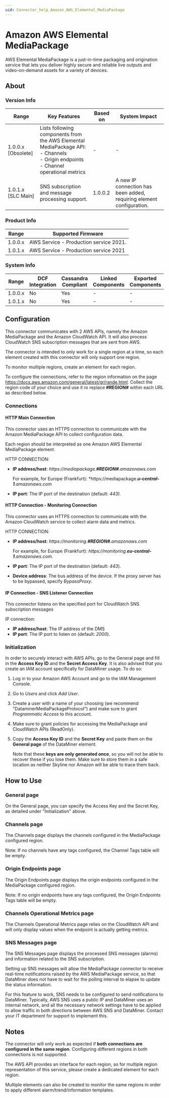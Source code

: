 ```yaml
---
uid: Connector_help_Amazon_AWS_Elemental_MediaPackage
---
```


# Amazon AWS Elemental MediaPackage

AWS Elemental MediaPackage is a just-in-time packaging and origination service that lets you deliver highly secure and reliable live outputs and video-on-demand assets for a variety of devices.

## About

### Version Info

| Range | Key Features | Based on | System Impact |
|--|--|--|--|
| 1.0.0.x [Obsolete] | Lists following components from the AWS Elemental MediaPackage API:<br>- Channels<br>- Origin endpoints<br>- Channel operational metrics | - | - |
| 1.0.1.x [SLC Main] | SNS subscription and message processing support. | 1.0.0.2 | A new IP connection has been added, requiring element configuration. |

### Product Info

| Range     | Supported Firmware                     |
|-----------|----------------------------------------|
| 1.0.0.x   | AWS Service - Production service 2021. |
| 1.0.1.x   | AWS Service - Production service 2021  |

### System Info

| Range     | DCF Integration     | Cassandra Compliant     | Linked Components     | Exported Components     |
|-----------|---------------------|-------------------------|-----------------------|-------------------------|
| 1.0.0.x   | No                  | Yes                     | -                     | -                       |
| 1.0.1.x   | No                  | Yes                     | -                     | -                       |

## Configuration

This connector communicates with 2 AWS APIs, namely the Amazon MediaPackage and the Amazon CloudWatch API. It will also process CloudWatch SNS subscription messages that are sent from AWS.

The connector is intended to only work for a single region at a time, so each element created with this connector will only support one region.

To monitor multiple regions, create an element for each region.

To configure the connections, refer to the region information on the page <https://docs.aws.amazon.com/general/latest/gr/rande.html>. Collect the region code of your choice and use it ro replace **\#REGION#** within each URL as described below.

### Connections

#### HTTP Main Connection

This connector uses an HTTPS connection to communicate with the Amazon MediaPackage API to collect configuration data.

Each region should be interpreted as one Amazon AWS Elemental MediaPackage element.

HTTP CONNECTION:

- **IP address/host**: *https://mediapackage.**\#REGION#**.amazonaws.com*

  For example, for Europe (Frankfurt): *https://mediapackage.***u-central-1**.amazonaws.com*

- **IP port**: The IP port of the destination (default: *443).*

#### HTTP Connection - Monitoring Connection

This connector uses an HTTPS connection to communicate with the Amazon CloudWatch service to collect alarm data and metrics.

HTTP CONNECTION:

- **IP address/host**: *https://monitoring.**\#REGION#**.amazonaws.com*

  For example, for Europe (Frankfurt): *https://monitoring.**eu-central-1**.amazonaws.com*.

- **IP port**: The IP port of the destination (default: *443*).

- **Device address**: The bus address of the device. If the proxy server has to be bypassed, specify *BypassProxy*.

#### IP Connection - SNS Listener Connection

This connector listens on the specified port for CloudWatch SNS subscription messages

IP connection:

- **IP address/host**: The IP address of the DMS
- **IP port**: The IP port to listen on (default: *2000*).

### Initialization

In order to securely interact with AWS APIs, go to the General page and fill in the **Access Key ID** and the **Secret Access Key**. It is also advised that you create an IAM account specifically for DataMiner usage. To do so:

1. Log in to your Amazon AWS Account and go to the IAM Management Console.
1. Go to *Users* and click *Add User*.
1. Create a user with a name of your choosing (we recommend "DataminerMediaPackageProtocol") and make sure to grant *Programmatic Access* to this account.
1. Make sure to grant policies for accessing the MediaPackage and CloudWatch APIs (ReadOnly).
1. Copy the **Access Key ID** and the **Secret Key** and paste them on the **General page** of the DataMiner element.

   Note that these **keys are only generated once**, so you will not be able to recover these if you lose them. Make sure to store them in a safe location as neither Skyline nor Amazon will be able to trace them back.

## How to Use

### General page

On the General page, you can specify the Access Key and the Secret Key, as detailed under "Initialization" above.

### Channels page

The Channels page displays the channels configured in the MediaPackage configured region.

Note: If no channels have any tags configured, the Channel Tags table will be empty.

### Origin Endpoints page

The Origin Endpoints page displays the origin endpoints configured in the MediaPackage configured region.

Note: If no origin endpoints have any tags configured, the Origin Endpoints Tags table will be empty.

### Channels Operational Metrics page

The Channels Operational Metrics page relies on the CloudWatch API and will only display values when the endpoint is actually getting metrics.

### SNS Messages page

The SNS Messages page displays the processed SNS messages (alarms) and information related to the SNS subscription.

Setting up SNS messages will allow the MediaPackage connector to receive real-time notifications raised by the AWS MediaPackage service, so that DataMiner does not have to wait for the polling interval to elapse to update the status information.

For this feature to work, SNS needs to be configured to send notifications to DataMiner. Typically, AWS SNS uses a public IP and DataMiner uses an internal network, and all the necessary network settings have to be applied to allow traffic in both directions between AWS SNS and DataMiner. Contact your IT department for support to implement this.

## Notes

The connector will only work as expected if **both connections are configured in the same region**. Configuring different regions in both connections is not supported.

The AWS API provides an interface for each region, so for multiple region representation of this service, please create a dedicated element for each region.

Multiple elements can also be created to monitor the same regions in order to apply different alarm/trend/information templates.
